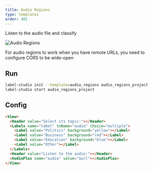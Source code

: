 ```yaml
---
title: Audio Regions
type: templates
order: 402
---
```


Listen to the audio file and classify

<img src="/images/screens/audio_regions.png" class="img-template-example" title="Audio Regions" />

<p class="tip">For audio regions to work when you have remote URLs, you need to configure CORS to be wide-open</p>

## Run

```bash
label-studio init --template=audio_regions audio_regions_project
label-studio start audio_regions_project 
```

## Config 

```html
<View>
  <Header value="Select its topic:"></Header>
  <Labels name="label" toName="audio" choice="multiple">
    <Label value="Politics" background="yellow"></Label>
    <Label value="Business" background="red"></Label>
    <Label value="Education" background="blue"></Label>
    <Label value="Other"></Label>
  </Labels>
  <Header value="Listen to the audio:"></Header>
  <AudioPlus name="audio" value="$url"></AudioPlus>
</View>
```
